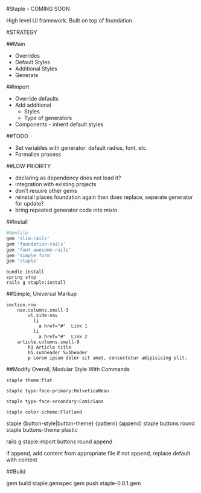 #Staple - COMING SOON

High level UI framework. Built on top of foundation.

#STRATEGY

##Main
* Overrides
* Default Styles
* Additional Styles
* Generate

##Import
* Override defaults
* Add additional
	* Styles
	* Type of generators
* Components - inherit default styles

##TODO

* Set variables with generator: default radius, font, etc
* Formalize process

##LOW PRIORITY
* declaring as dependency does not load it?
* integration with existing projects
* don't require other gems
* reinstall places foundation again then does replace, seperate generator for update?
* bring repeated generator code into mixin

##Install

```ruby
#Gemfile
gem 'slim-rails'
gem 'foundation-rails'
gem 'font-awesome-rails'
gem 'simple_form'
gem 'staple'
```

```command
bundle install
spring stop
rails g staple:install
```

##Simple, Universal Markup
```slim
section.row
	nav.columns.small-3
		ul.side-nav
		  li
		    a href="#"  Link 1
		  li
		    a href="#"  Link 2
	article.columns.small-9
		h1 Article title
		h5.subheader Subheader
		p Lorem ipsum dolor sit amet, consectetur adipisicing elit.
```

##Modify Overall, Modular Style With Commands
```console
staple theme:flat
```

```console
staple type-face-primary:HelveticaNeau
```

```console
staple type-face-secondary:ComicSans
```

```console
staple color-scheme:Flatland
```

staple {button-style|button-theme} {pattern} (append)
staple buttons round
staple buttons-theme plastic

rails g staple:import buttons round append

if append, add content from appropriate file
if not append, replace default with content

##Build

gem build staple.gemspec
gem push staple-0.0.1.gem